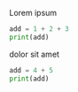 [//]: # (excode: mode=python)
Lorem ipsum
```python
add = 1 + 2 + 3
print(add)
```
dolor sit amet
```python excode: attach=prev
add = 4 + 5
print(add)
```
